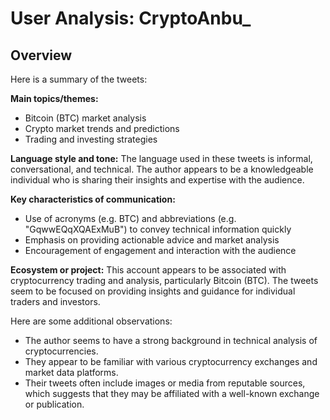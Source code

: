 # User Analysis: CryptoAnbu_

## Overview

Here is a summary of the tweets:

**Main topics/themes:**

* Bitcoin (BTC) market analysis
* Crypto market trends and predictions
* Trading and investing strategies

**Language style and tone:**
The language used in these tweets is informal, conversational, and technical. The author appears to be a knowledgeable individual who is sharing their insights and expertise with the audience.

**Key characteristics of communication:**

* Use of acronyms (e.g. BTC) and abbreviations (e.g. "GqwwEQqXQAExMuB") to convey technical information quickly
* Emphasis on providing actionable advice and market analysis
* Encouragement of engagement and interaction with the audience

**Ecosystem or project:**
This account appears to be associated with cryptocurrency trading and analysis, particularly Bitcoin (BTC). The tweets seem to be focused on providing insights and guidance for individual traders and investors.

Here are some additional observations:

* The author seems to have a strong background in technical analysis of cryptocurrencies.
* They appear to be familiar with various cryptocurrency exchanges and market data platforms.
* Their tweets often include images or media from reputable sources, which suggests that they may be affiliated with a well-known exchange or publication.